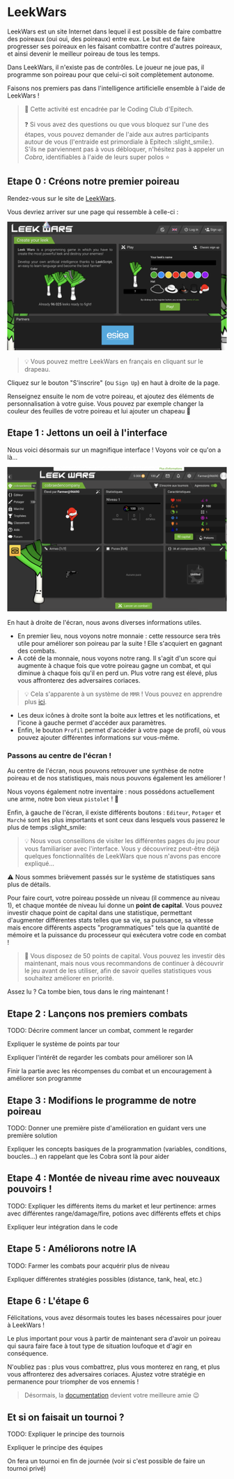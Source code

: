# LeekWars

LeekWars est un site Internet dans lequel il est possible de faire combattre des poireaux (oui oui, des poireaux) entre eux. Le but est de faire progresser ses poireaux en les faisant combattre contre d'autres poireaux, et ainsi devenir le meilleur poireau de tous les temps.

Dans LeekWars, il n'existe pas de contrôles. Le joueur ne joue pas, il programme son poireau pour que celui-ci soit complètement autonome.

Faisons nos premiers pas dans l'intelligence artificielle ensemble à l'aide de LeekWars !

> :rocket: Cette activité est encadrée par le Coding Club d'Epitech.<br/><br/>:question: Si vous avez des questions ou que vous bloquez sur l'une des étapes, vous pouvez demander de l'aide aux autres participants autour de vous (l'entraide est primordiale à Epitech :slight_smile:).<br/>S'ils ne parviennent pas à vous débloquer, n'hésitez pas à appeler un *Cobra*, identifiables à l'aide de leurs super polos :star:

## Etape 0 : Créons notre premier poireau

Rendez-vous sur le site de [LeekWars](https://leekwars.com/).

Vous devriez arriver sur une page qui ressemble à celle-ci :

![Page d'accueil](./assets/landing.png)

> :bulb: Vous pouvez mettre LeekWars en français en cliquant sur le drapeau.

Cliquez sur le bouton "S'inscrire" (ou `Sign Up`) en haut à droite de la page.

Renseignez ensuite le nom de votre poireau, et ajoutez des éléments de personnalisation à votre guise. Vous pouvez par exemple changer la couleur des feuilles de votre poireau et lui ajouter un chapeau :tophat:

## Etape 1 : Jettons un oeil à l'interface

Nous voici désormais sur un magnifique interface ! Voyons voir ce qu'on a là...

![Interface](./assets/interface.png)

En haut à droite de l'écran, nous avons diverses informations utiles.

- En premier lieu, nous voyons notre monnaie : cette ressource sera très utile pour améliorer son poireau par la suite ! Elle s'acquiert en gagnant des combats.
- A coté de la monnaie, nous voyons notre rang. Il s'agit d'un score qui augmente à chaque fois que votre poireau gagne un combat, et qui diminue à chaque fois qu'il en perd un. Plus votre rang est élevé, plus vous affronterez des adversaires coriaces. 

> :bulb: Cela s'apparente à un système de `MMR` ! Vous pouvez en apprendre plus [ici](https://hitmarker.net/what-does-mmr-mean#:~:text=Matchmaking%20Rating%2C%20or%20'MMR',and%20achieved%20a%20minimum%20MMR).

- Les deux icônes à droite sont la boite aux lettres et les notifications, et l'icone à gauche permet d'accéder aux paramètres.
- Enfin, le bouton `Profil` permet d'accéder à votre page de profil, où vous pouvez ajouter différentes informations sur vous-même.

### Passons au centre de l'écran !

Au centre de l'écran, nous pouvons retrouver une synthèse de notre poireau et de nos statistiques, mais nous pouvons également les améliorer !

Nous voyons également notre inventaire : nous possédons actuellement une arme, notre bon vieux `pistolet` ! :gun:

Enfin, à gauche de l'écran, il existe différents boutons : `Editeur`, `Potager` et `Marché` sont les plus importants et sont ceux dans lesquels vous passerez le plus de temps :slight_smile:

> :bulb: Nous vous conseillons de visiter les différentes pages du jeu pour vous familiariser avec l'interface. Vous y découvrirez peut-être déjà quelques fonctionnalités de LeekWars que nous n'avons pas encore expliqué...

:warning: Nous sommes brièvement passés sur le système de statistiques sans plus de détails.

Pour faire court, votre poireau possède un niveau (il commence au niveau 1), et chaque montée de niveau lui donne un **point de capital**.  Vous pouvez investir chaque point de capital dans une statistique, permettant d'augmenter différentes stats telles que sa vie, sa puissance, sa vitesse mais encore différents aspects "programmatiques" tels que la quantité de mémoire et la puissance du processeur qui exécutera votre code en combat !

> :rocket: Vous disposez de 50 points de capital. Vous pouvez les investir dès maintenant, mais nous vous recommandons de continuer à découvrir le jeu avant de les utiliser, afin de savoir quelles statistiques vous souhaitez améliorer en priorité.

Assez lu ? Ca tombe bien, tous dans le ring maintenant !

## Etape 2 : Lançons nos premiers combats

TODO: Décrire comment lancer un combat, comment le regarder

Expliquer le système de points par tour

Expliquer l'intérêt de regarder les combats pour améliorer son IA

Finir la partie avec les récompenses du combat et un encouragement à améliorer son programme

## Etape 3 : Modifions le programme de notre poireau

TODO: Donner une première piste d'amélioration en guidant vers une première solution

Expliquer les concepts basiques de la programmation (variables, conditions, boucles...) en rappelant que les Cobra sont là pour aider

## Etape 4 : Montée de niveau rime avec nouveaux pouvoirs !

TODO: Expliquer les différents items du market et leur pertinence: armes avec différentes range/damage/fire, potions avec différents effets et chips

Expliquer leur intégration dans le code

## Etape 5 : Améliorons notre IA

TODO: Farmer les combats pour acquérir plus de niveau

Expliquer différentes stratégies possibles (distance, tank, heal, etc.)

## Etape 6 : L'étape 6

Félicitations, vous avez désormais toutes les bases nécessaires pour jouer à LeekWars !

Le plus important pour vous à partir de maintenant sera d'avoir un poireau qui saura faire face à tout type de situation loufoque et d'agir en conséquence.

N'oubliez pas : plus vous combattrez, plus vous monterez en rang, et plus vous affronterez des adversaires coriaces. Ajustez votre stratégie en permanence pour triompher de vos ennemis !

> Désormais, la [documentation](https://leekwars.com/help/documentation) devient votre meilleure amie :wink:

## Et si on faisait un tournoi ?

TODO: Expliquer le principe des tournois

Expliquer le principe des équipes

On fera un tournoi en fin de journée (voir si c'est possible de faire un tournoi privé)
